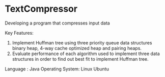 # TextCompressor

Developing a program that compresses input data 


Key Features:

1) Implement Huffman tree using three priority queue data structures binary heap, 4-way cache optimized heap and pairing heaps.
2) Evaluate performance of each algorithm used to implement three data structures in order to find out best fit to implement Huffman tree.

Language : Java
Operating System: Linux Ubuntu
